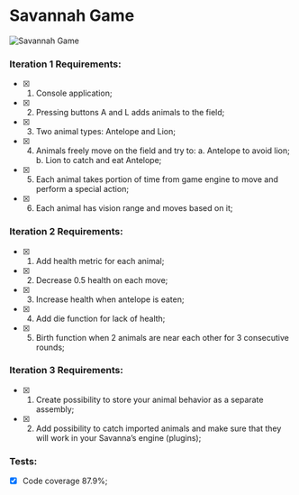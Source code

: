# Savannah Game

![Savannah Game](https://komornyi.space/static/img/projects/20.png)

### Iteration 1 Requirements:
- [x]  1. Console application;
- [x] 2. Pressing buttons A and L adds animals to the field;
- [x] 3. Two animal types: Antelope and Lion;
- [x] 4. Animals freely move on the field and try to:
        a. Antelope to avoid lion;
        b. Lion to catch and eat Antelope;
- [x] 5. Each animal takes portion of time from game engine to move and perform a special action;
- [x] 6. Each animal has vision range and moves based on it;

### Iteration 2 Requirements:

- [x] 1. Add health metric for each animal;
- [x] 2. Decrease 0.5 health on each move;
- [x] 3. Increase health when antelope is eaten;
- [x] 4. Add die function for lack of health;
- [x] 5. Birth function when 2 animals are near each other for 3 consecutive rounds;

### Iteration 3 Requirements:
- [x] 1. Create possibility to store your animal behavior as a separate assembly;
- [x] 2. Add possibility to catch imported animals and make sure that they will work in your Savanna’s engine (plugins);

### Tests:
- [x] Code coverage 87.9%;
